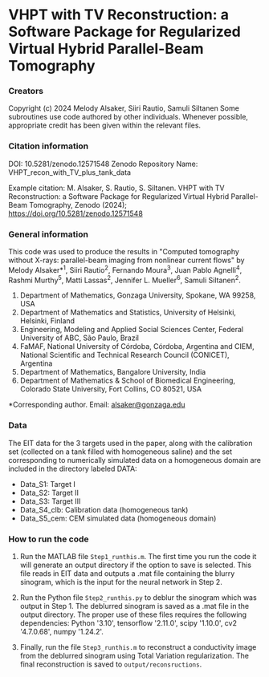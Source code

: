 # VHPT with TV Reconstruction: a Software Package for Regularized Virtual Hybrid Parallel-Beam Tomography

### Creators

Copyright (c) 2024 Melody Alsaker, Siiri Rautio, Samuli Siltanen
Some subroutines use code authored by other individuals. Whenever possible, appropriate credit has been given within the relevant files. 

### Citation information

DOI: 10.5281/zenodo.12571548
Zenodo Repository Name: VHPT_recon_with_TV_plus_tank_data

Example citation: 
M. Alsaker, S. Rautio, S. Siltanen. VHPT with TV Reconstruction: a Software Package for Regularized Virtual Hybrid Parallel-Beam Tomography, Zenodo (2024); https://doi.org/10.5281/zenodo.12571548


### General information

This code was used to produce the results in "Computed tomography without X-rays: parallel-beam imaging from nonlinear current flows" by Melody Alsaker*<sup>1</sup>, Siiri Rautio<sup>2</sup>, Fernando Moura<sup>3</sup>,  Juan Pablo Agnelli<sup>4</sup>, Rashmi Murthy<sup>5</sup>, Matti Lassas<sup>2</sup>, Jennifer L. Mueller<sup>6</sup>, Samuli Siltanen<sup>2</sup>.

1. Department of Mathematics, Gonzaga University, Spokane, WA 99258, USA
2. Department of Mathematics and Statistics, University of Helsinki, Helsinki, Finland
3. Engineering, Modeling and Applied Social Sciences Center, Federal University of ABC, São Paulo, Brazil
4. FaMAF, National University of Córdoba, Córdoba, Argentina and CIEM, National Scientific and Technical Research Council (CONICET), Argentina
5. Department of Mathematics, Bangalore University, India
6. Department of Mathematics & School of Biomedical Engineering, Colorado State University, Fort Collins, CO 80521, USA

*Corresponding author. Email:  alsaker@gonzaga.edu


### Data

The EIT data for the 3 targets used in the paper, along with the calibration set (collected on a tank filled with homogeneous saline) and the set corresponding to numerically simulated data on a homogeneous domain are included in the directory labeled DATA:
- Data_S1: Target I 
- Data_S2: Target II 
- Data_S3: Target III 
- Data_S4_clb: Calibration data (homogeneous tank)
- Data_S5_cem: CEM simulated data (homogeneous domain)

### How to run the code

1. Run the MATLAB file `Step1_runthis.m`. The first time you run the code it will generate an output directory if the option to save is selected. This file reads in EIT data and outputs a .mat file containing the blurry sinogram, which is the input for the neural network in Step 2.

2. Run the Python file `Step2_runthis.py` to deblur the sinogram which was output in Step 1. The deblurred sinogram is saved as a .mat file in the output directory. The proper use of these files requires the following dependencies: Python '3.10', tensorflow '2.11.0', scipy '1.10.0', cv2 '4.7.0.68', numpy '1.24.2'.

3. Finally, run the file `Step3_runthis.m` to reconstruct a conductivity image from the deblurred sinogram using Total Variation regularization. The final reconstruction is saved to `output/reconsructions`.
